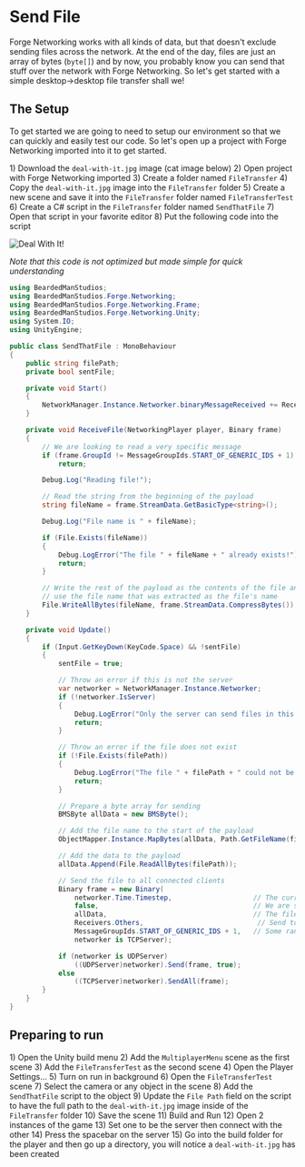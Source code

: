 # Send File

Forge Networking works with all kinds of data, but that doesn't exclude sending files across the network. At the end of the day, files are just an array of bytes \(`byte[]`\) and by now, you probably know you can send that stuff over the network with Forge Networking. So let's get started with a simple desktop-&gt;desktop file transfer shall we!

## The Setup

To get started we are going to need to setup our environment so that we can quickly and easily test our code. So let's open up a project with Forge Networking imported into it to get started.

1\) Download the `deal-with-it.jpg` image \(cat image below\) 2\) Open project with Forge Networking imported 3\) Create a folder named `FileTransfer` 4\) Copy the `deal-with-it.jpg` image into the `FileTransfer` folder 5\) Create a new scene and save it into the `FileTransfer` folder named `FileTransferTest` 6\) Create a C\# script in the `FileTransfer` folder named `SendThatFile` 7\) Open that script in your favorite editor 8\) Put the following code into the script

![Deal With It!](https://raw.githubusercontent.com/BeardedManStudios/ForgeNetworkingRemastered/develop/docs/mkdocs/docs/images/deal-with-it.jpg)

_Note that this code is not optimized but made simple for quick understanding_

```csharp
using BeardedManStudios;
using BeardedManStudios.Forge.Networking;
using BeardedManStudios.Forge.Networking.Frame;
using BeardedManStudios.Forge.Networking.Unity;
using System.IO;
using UnityEngine;

public class SendThatFile : MonoBehaviour
{
    public string filePath;
    private bool sentFile;

    private void Start()
    {
        NetworkManager.Instance.Networker.binaryMessageReceived += ReceiveFile;
    }

    private void ReceiveFile(NetworkingPlayer player, Binary frame)
    {
        // We are looking to read a very specific message
        if (frame.GroupId != MessageGroupIds.START_OF_GENERIC_IDS + 1)
            return;

        Debug.Log("Reading file!");

        // Read the string from the beginning of the payload
        string fileName = frame.StreamData.GetBasicType<string>();

        Debug.Log("File name is " + fileName);

        if (File.Exists(fileName))
        {
            Debug.LogError("The file " + fileName + " already exists!");
            return;
        }

        // Write the rest of the payload as the contents of the file and
        // use the file name that was extracted as the file's name
        File.WriteAllBytes(fileName, frame.StreamData.CompressBytes());
    }

    private void Update()
    {
        if (Input.GetKeyDown(KeyCode.Space) && !sentFile)
        {
            sentFile = true;

            // Throw an error if this is not the server
            var networker = NetworkManager.Instance.Networker;
            if (!networker.IsServer)
            {
                Debug.LogError("Only the server can send files in this example!");
                return;
            }

            // Throw an error if the file does not exist
            if (!File.Exists(filePath))
            {
                Debug.LogError("The file " + filePath + " could not be found");
                return;
            }

            // Prepare a byte array for sending
            BMSByte allData = new BMSByte();

            // Add the file name to the start of the payload
            ObjectMapper.Instance.MapBytes(allData, Path.GetFileName(filePath));

            // Add the data to the payload
            allData.Append(File.ReadAllBytes(filePath));

            // Send the file to all connected clients
            Binary frame = new Binary(
                networker.Time.Timestep,                    // The current timestep for this frame
                false,                                      // We are server, no mask needed
                allData,                                    // The file that is being sent
                Receivers.Others,                            // Send to all clients
                MessageGroupIds.START_OF_GENERIC_IDS + 1,   // Some random fake number
                networker is TCPServer);

            if (networker is UDPServer)
                ((UDPServer)networker).Send(frame, true);
            else
                ((TCPServer)networker).SendAll(frame);
        }
    }
}
```

## Preparing to run

1\) Open the Unity build menu 2\) Add the `MultiplayerMenu` scene as the first scene 3\) Add the `FileTransferTest` as the second scene 4\) Open the Player Settings... 5\) Turn on run in background 6\) Open the `FileTransferTest` scene 7\) Select the camera or any object in the scene 8\) Add the `SendThatFile` script to the object 9\) Update the `File Path` field on the script to have the full path to the `deal-with-it.jpg` image inside of the `FileTransfer` folder 10\) Save the scene 11\) Build and Run 12\) Open 2 instances of the game 13\) Set one to be the server then connect with the other 14\) Press the spacebar on the server 15\) Go into the build folder for the player and then go up a directory, you will notice a `deal-with-it.jpg` has been created

